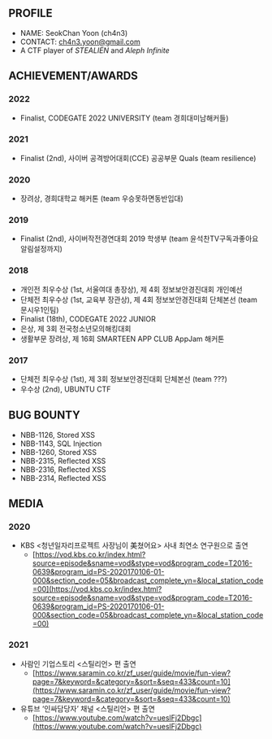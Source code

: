 ## PROFILE
- NAME: SeokChan Yoon (ch4n3)
- CONTACT: ch4n3.yoon@gmail.com
- A CTF player of *STEALIEN* and *Aleph Infinite*

## ACHIEVEMENT/AWARDS
### 2022
- Finalist, CODEGATE 2022 UNIVERSITY (team 경희대미남해커들)

### 2021
- Finalist (2nd), 사이버 공격방어대회(CCE) 공공부문 Quals (team resilience)

### 2020
- 장려상, 경희대학교 해커톤 (team 우승못하면동반입대)

### 2019
- Finalist (2nd), 사이버작전경연대회 2019 학생부 (team 윤석찬TV구독과좋아요알림설정까지)

### 2018
- 개인전 최우수상 (1st, 서울여대 총장상), 제 4회 정보보안경진대회 개인예선 
- 단체전 최우수상 (1st, 교육부 장관상), 제 4회 정보보안경진대회 단체본선 (team 문시우1인팀)
- Finalist (18th), CODEGATE 2022 JUNIOR
- 은상, 제 3회 전국청소년모의해킹대회
- 생활부문 장려상, 제 16회 SMARTEEN APP CLUB AppJam 해커톤

### 2017
- 단체전 최우수상 (1st), 제 3회 정보보안경진대회 단체본선 (team ???)
- 우수상 (2nd), UBUNTU CTF

## BUG BOUNTY
- NBB-1126, Stored XSS
- NBB-1143, SQL Injection
- NBB-1260, Stored XSS
- NBB-2315, Reflected XSS
- NBB-2316, Reflected XSS
- NBB-2314, Reflected XSS

## MEDIA
### 2020
- KBS <청년일자리프로젝트 사장님이 美쳤어요> 사내 최연소 연구원으로 출연
    - [https://vod.kbs.co.kr/index.html?source=episode&sname=vod&stype=vod&program_code=T2016-0639&program_id=PS-2020170106-01-000&section_code=05&broadcast_complete_yn=&local_station_code=00](https://vod.kbs.co.kr/index.html?source=episode&sname=vod&stype=vod&program_code=T2016-0639&program_id=PS-2020170106-01-000&section_code=05&broadcast_complete_yn=&local_station_code=00)

### 2021
- 사람인 기업스토리 <스틸리언> 편 출연
    - [https://www.saramin.co.kr/zf_user/guide/movie/fun-view?page=7&keyword=&category=&sort=&seq=433&count=10](https://www.saramin.co.kr/zf_user/guide/movie/fun-view?page=7&keyword=&category=&sort=&seq=433&count=10)
- 유튜브 ‘인싸담당자’ 채널 <스틸리언> 편 출연
    - [https://www.youtube.com/watch?v=ueslFj2Dbgc](https://www.youtube.com/watch?v=ueslFj2Dbgc)

